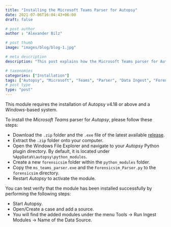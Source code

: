 ```yaml
---
title: "Installing the Microsoft Teams Parser for Autopsy"
date: 2021-07-06T16:04:43+06:00
draft: false

# post author
author : "Alexander Bilz"

# post thumb
image: "images/blog/blog-1.jpg"

# meta description
description: "This post explains how the Microsoft Teams parser for Autopsy can be installed."

# taxonomies
categories: ["Installation"]
tags: ["Autopsy", "Microsoft", "Teams", "Parser", "Data Ingest", "Forensics"]
# post type
type: "post"
---
```


This module requires the installation of Autopsy v4.18 or above and a *Windows*-based system.

To install the *Microsoft Teams* parser for *Autopsy*, please follow these steps:
* Download the `.zip` folder and the `.exe` file of the latest available [release](https://github.com/lxndrblz/forensicsim/releases).
* Extract the `.zip` folder onto your computer.
* Open the Windows File Explorer and navigate to your *Autopsy* Python plugin directory. By default, it is located under `%AppData%\autopsy\python_modules`.
* Create a new `forensicsim` folder within the `python_modules` folder.
* Copy the `ms_teams_parser.exe` and the `Forensicsim_Parser.py` to the `forensicsim` directory.
* Restart *Autopsy* to activate the module.

You can test verify that the module has been installed successfully by performing the following steps:
* Start Autopsy.
* Open/Create a case and add a source.
* You will find the added modules under the menu Tools -> Run Ingest Modules -> Name of the Data Source.

                